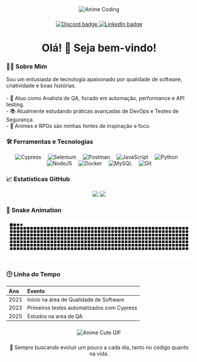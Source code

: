 <div align="center">
  <img src="https://media.tenor.com/YX1XnBkVKmcAAAAC/anime-coding.gif" width="200" alt="Anime Coding" />
</div>

###

<div align="center">
  <a href="https://discord.com/" target="_blank">
    <img src="https://img.shields.io/badge/Discord-7289DA?style=for-the-badge&logo=discord&logoColor=white" height="25" alt="Discord badge" />
  </a>
  <a href="https://linkedin.com/in/seu-linkedin-aqui" target="_blank">
    <img src="https://img.shields.io/badge/LinkedIn-0A66C2?style=for-the-badge&logo=linkedin&logoColor=white" height="25" alt="LinkedIn badge" />
  </a>
</div>

###

<h1 align="center">Olá! 👋 Seja bem-vindo!</h1>

###

<h3 align="left">👨‍💻 Sobre Mim</h3>

<p align="left">
Sou um entusiasta de tecnologia apaixonado por qualidade de software, criatividade e boas histórias. <br><br>
- 🔭 Atuo como Analista de QA, focado em automação, performance e API testing.<br>
- 📚 Atualmente estudando práticas avançadas de DevOps e Testes de Segurança.<br>
- 🎌 Animes e RPGs são minhas fontes de inspiração e foco.
</p>

###

<h3 align="left">🛠️ Ferramentas e Tecnologias</h3>

<div align="center">
  <img src="https://skillicons.dev/icons?i=cypress" height="35" alt="Cypress" />
  <img width="10" />
  <img src="https://skillicons.dev/icons?i=selenium" height="35" alt="Selenium" />
  <img width="10" />
  <img src="https://skillicons.dev/icons?i=postman" height="35" alt="Postman" />
  <img width="10" />
  <img src="https://skillicons.dev/icons?i=js" height="35" alt="JavaScript" />
  <img width="10" />
  <img src="https://skillicons.dev/icons?i=py" height="35" alt="Python" />
  <img width="10" />
  <img src="https://skillicons.dev/icons?i=nodejs" height="35" alt="NodeJS" />
  <img width="10" />
  <img src="https://skillicons.dev/icons?i=docker" height="35" alt="Docker" />
  <img width="10" />
  <img src="https://skillicons.dev/icons?i=mysql" height="35" alt="MySQL" />
  <img width="10" />
  <img src="https://skillicons.dev/icons?i=git" height="35" alt="Git" />
</div>

###

<h3 align="left">📈 Estatísticas GitHub</h3>

<div align="center">
  <img src="https://github-readme-stats.vercel.app/api?username=Matheus26k&show_icons=true&theme=tokyonight&hide_border=true&card_width=400" height="140"/>
  <img src="https://github-readme-stats.vercel.app/api/top-langs/?username=Matheus26k&layout=compact&theme=tokyonight&hide_border=true&card_width=300" height="140"/>
</div>

###

<h3 align="left">🐍 Snake Animation</h3>

<div align="center">
  <img src="https://github.com/Matheus26k/Matheus26k/blob/output/github-contribution-grid-snake.svg" alt="Snake animation" />
</div>

###

<h3 align="left">🕒 Linha do Tempo</h3>

| Ano | Evento |
|:---|:---|
| 2021 | Início na área de Qualidade de Software |
| 2023 | Primeiros testes automatizados com Cypress |
| 2025 | Estudos na area de QA |

###

<div align="center">
  <img src="https://media.tenor.com/GE6a9ttJAtEAAAAC/anime-girl.gif" width="180" alt="Anime Cute GIF" />
</div>

###

<p align="center">
💬 Sempre buscando evoluir um pouco a cada dia, tanto no código quanto na vida.
</p>
